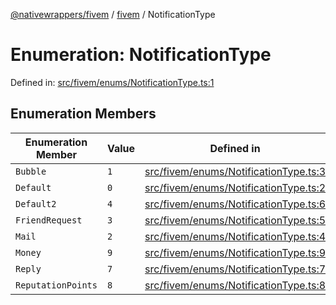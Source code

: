 [@nativewrappers/fivem](../../README.md) / [fivem](../README.md) / NotificationType

# Enumeration: NotificationType

Defined in: [src/fivem/enums/NotificationType.ts:1](https://github.com/nativewrappers/fivem/blob/b9a4f02a0f902a29cccc3c350b3c8379abeb4a1b/src/fivem/enums/NotificationType.ts#L1)

## Enumeration Members

| Enumeration Member | Value | Defined in |
| ------ | ------ | ------ |
| <a id="bubble"></a> `Bubble` | `1` | [src/fivem/enums/NotificationType.ts:3](https://github.com/nativewrappers/fivem/blob/b9a4f02a0f902a29cccc3c350b3c8379abeb4a1b/src/fivem/enums/NotificationType.ts#L3) |
| <a id="default"></a> `Default` | `0` | [src/fivem/enums/NotificationType.ts:2](https://github.com/nativewrappers/fivem/blob/b9a4f02a0f902a29cccc3c350b3c8379abeb4a1b/src/fivem/enums/NotificationType.ts#L2) |
| <a id="default2"></a> `Default2` | `4` | [src/fivem/enums/NotificationType.ts:6](https://github.com/nativewrappers/fivem/blob/b9a4f02a0f902a29cccc3c350b3c8379abeb4a1b/src/fivem/enums/NotificationType.ts#L6) |
| <a id="friendrequest"></a> `FriendRequest` | `3` | [src/fivem/enums/NotificationType.ts:5](https://github.com/nativewrappers/fivem/blob/b9a4f02a0f902a29cccc3c350b3c8379abeb4a1b/src/fivem/enums/NotificationType.ts#L5) |
| <a id="mail"></a> `Mail` | `2` | [src/fivem/enums/NotificationType.ts:4](https://github.com/nativewrappers/fivem/blob/b9a4f02a0f902a29cccc3c350b3c8379abeb4a1b/src/fivem/enums/NotificationType.ts#L4) |
| <a id="money"></a> `Money` | `9` | [src/fivem/enums/NotificationType.ts:9](https://github.com/nativewrappers/fivem/blob/b9a4f02a0f902a29cccc3c350b3c8379abeb4a1b/src/fivem/enums/NotificationType.ts#L9) |
| <a id="reply"></a> `Reply` | `7` | [src/fivem/enums/NotificationType.ts:7](https://github.com/nativewrappers/fivem/blob/b9a4f02a0f902a29cccc3c350b3c8379abeb4a1b/src/fivem/enums/NotificationType.ts#L7) |
| <a id="reputationpoints"></a> `ReputationPoints` | `8` | [src/fivem/enums/NotificationType.ts:8](https://github.com/nativewrappers/fivem/blob/b9a4f02a0f902a29cccc3c350b3c8379abeb4a1b/src/fivem/enums/NotificationType.ts#L8) |
